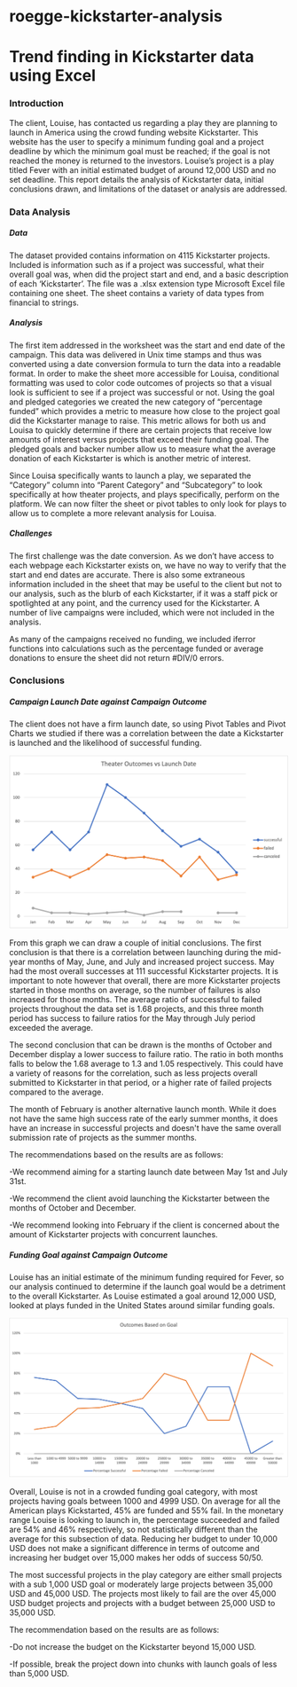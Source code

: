 # roegge-kickstarter-analysis
# Trend finding in Kickstarter data using Excel

### Introduction 

The client, Louise, has contacted us regarding a play they are planning to launch in America using the crowd funding website Kickstarter. This website has the user to specify a minimum funding goal and a project deadline by which the minimum goal must be reached; if the goal is not reached the money is returned to the investors. Louise’s project is a play titled Fever with an initial estimated budget of around 12,000 USD and no set deadline. This report details the analysis of Kickstarter data, initial conclusions drawn, and limitations of the dataset or analysis are addressed.

### Data Analysis

##### Data

The dataset provided contains information on 4115 Kickstarter projects. Included is information such as if a project was successful, what their overall goal was, when did the project start and end, and a basic description of each ‘Kickstarter’. The file was a .xlsx extension type Microsoft Excel file containing one sheet. The sheet contains a variety of data types from financial to strings.

##### Analysis

The first item addressed in the worksheet was the start and end date of the campaign. This data was delivered in Unix time stamps and thus was converted using a date conversion formula to turn the data into a readable format. In order to make the sheet more accessible for Louisa, conditional formatting was used to color code outcomes of projects so that a visual look is sufficient to see if a project was successful or not. Using the goal and pledged categories we created the new category of “percentage funded” which provides a metric to measure how close to the project goal did the Kickstarter manage to raise. This metric allows for both us and Louisa to quickly determine if there are certain projects that receive low amounts of interest versus projects that exceed their funding goal. The pledged goals and backer number allow us to measure what the average donation of each Kickstarter is which is another metric of interest.

Since Louisa specifically wants to launch a play, we separated the “Category” column into “Parent Category” and “Subcategory” to look specifically at how theater projects, and plays specifically, perform on the platform. We can now filter the sheet or pivot tables to only look for plays to allow us to complete a more relevant analysis for Louisa. 

##### Challenges 

The first challenge was the date conversion. As we don’t have access to each webpage each Kickstarter exists on, we have no way to verify that the start and end dates are accurate. There is also some extraneous information included in the sheet that may be useful to the client but not to our analysis, such as the blurb of each Kickstarter, if it was a staff pick or spotlighted at any point, and the currency used for the Kickstarter. A number of live campaigns were included, which were not included in the analysis.

As many of the campaigns received no funding, we included iferror functions into calculations such as the percentage funded or average donations to ensure the sheet did not return #DIV/0 errors. 


### Conclusions

##### Campaign Launch Date against Campaign Outcome

The client does not have a firm launch date, so using Pivot Tables and Pivot Charts we studied if there was a correlation between the date a Kickstarter is launched and the likelihood of successful funding.


![Figure 1: Month the campaign is launched in against the overall number of successes or failures.](https://github.com/roeggealissa/roegge-kickstarter-analysis/blob/a5bada078c7a4a80b96620d5bb01233834340cc6/Theater_Outcomes_vs_Launch.png)

From this graph we can draw a couple of initial conclusions. The first conclusion is that there is a correlation between launching during the mid-year months of May, June, and July and increased project success. May had the most overall successes at 111 successful Kickstarter projects. It is important to note however that overall, there are more Kickstarter projects started in those months on average, so the number of failures is also increased for those months. The average ratio of successful to failed projects throughout the data set is 1.68 projects, and this three month period has success to failure ratios for the May through July period exceeded the average.

The second conclusion that can be drawn is the months of October and December display a lower success to failure ratio. The ratio in both months falls to below the 1.68 average to 1.3 and 1.05 respectively.  This could have a variety of reasons for the correlation, such as less projects overall submitted to Kickstarter in that period, or a higher rate of failed projects compared to the average. 

The month of February is another alternative launch month. While it does not have the same high success rate of the early summer months, it does have an increase in successful projects and doesn't have the same overall submission rate of projects as the summer months.

The recommendations based on the results are as follows:

-We recommend aiming for a starting launch date between May 1st and July 31st.

-We recommend the client avoid launching the Kickstarter between the months of October and December. 

-We recommend looking into February if the client is concerned about the amount of Kickstarter projects with concurrent launches.

##### Funding Goal against Campaign Outcome

Louise has an initial estimate of the minimum funding required for Fever, so our analysis continued to determine if the launch goal would be a detriment to the overall Kickstarter. As Louise estimated a goal around 12,000 USD, looked at plays funded in the United States around similar funding goals.

![Figure 2: Binned launch goal against the percentage of camapaign sucess or failure.](https://github.com/roeggealissa/roegge-kickstarter-analysis/blob/3d1983651de1ccb00121d0d0dcaad6e194b90b36/Outcomes_vs_Goals.png)

Overall, Louise is not in a crowded funding goal category, with most projects having goals between 1000 and 4999 USD. On average for all the American plays Kickstarted, 45% are funded and 55% fail. In the monetary range Louise is looking to launch in, the percentage succeeded and failed are 54% and 46% respectively, so not statistically different than the average for this subsection of data. Reducing her budget to under 10,000 USD does not make a significant difference in terms of outcome and increasing her budget over 15,000 makes her odds of success 50/50. 

The most successful projects in the play category are either small projects with a sub 1,000 USD goal or moderately large projects between 35,000 USD and 45,000 USD. The projects most likely to fail are the over 45,000 USD budget projects and projects with a budget between 25,000 USD to 35,000 USD. 

The recommendation based on the results are as follows:

-Do not increase the budget on the Kickstarter beyond 15,000 USD.

-If possible, break the project down into chunks with launch goals of less than 5,000 USD.


